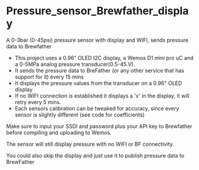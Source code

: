 # Pressure_sensor_Brewfather_display
A 0-3bar (0-45psi) pressure sensor with display and WIFI, sends pressure data to Brewfather

- This project uses a 0.96" OLED I2C display, a Wemos D1 mini pro uC and a 0-5MPa analog pressure transducer(0.5-45.V).
- It sends the pressure data to BreFather (or any other service that has support for it) every 15 mins
- It displays the pressure values from the transducer on a 0.96" OLED display
- If no WIFI connection is established it displays a 'x' in the display, it will retry every 5 mins.
- Each sensors calibration can be tweaked for accuracy, since every sensor is slightly different (see code for coefficients)

Make sure to input your SSDI and password plus your API key to Brewfather before compiling and uploading to Wemos.

The sensor will still display pressure with no WIFI or BF connectivity.

You could also skip the display and just use it to publish pressure data to BrewFather
